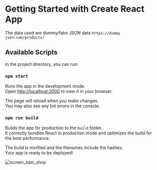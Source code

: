 # Getting Started with Create React App

The data used are dummy/fake JSON data `https://dummy json.com/products/`

## Available Scripts

In the project directory, you can run:

### `npm start`

Runs the app in the development mode.\
Open [http://localhost:3000](http://localhost:3000) to view it in your browser.

The page will reload when you make changes.\
You may also see any lint errors in the console.

### `npm run build`

Builds the app for production to the `build` folder.\
It correctly bundles React in production mode and optimizes the build for the best performance.

The build is minified and the filenames include the hashes.\
Your app is ready to be deployed!

![screen_sam_shop](https://user-images.githubusercontent.com/28530542/200664075-be1b278b-e705-4e16-9d5e-f82c31fec185.png)
